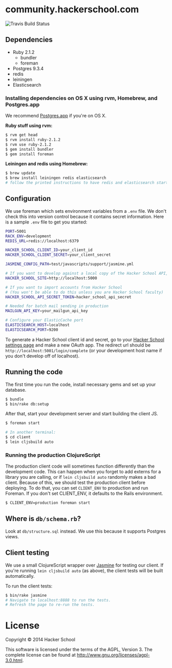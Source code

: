 # community.hackerschool.com

![Travis Build Status](https://travis-ci.org/hackerschool/community.svg?branch=master)

## Dependencies

- Ruby 2.1.2
  - bundler
  - foreman
- Postgres 9.3.4
- redis
- leiningen
- Elasticsearch

### Installing dependencies on OS X using rvm, Homebrew, and Postgres.app

We recommend [Postgres.app](http://postgresapp.com/) if you're on OS X.

**Ruby stuff using rvm:**

```sh
$ rvm get head
$ rvm install ruby-2.1.2
$ rvm use ruby-2.1.2
$ gem install bundler
$ gem install foreman
```

**Leiningen and redis using Homebrew:**

```sh
$ brew update
$ brew install leiningen redis elasticsearch
# follow the printed instructions to have redis and elasticsearch start automatically on boot
```

## Configuration

We use foreman which sets environment variables from a `.env` file. We don't
check this into version control because it contains secret information. Here is
a sample `.env` file to get you started:

```sh
PORT=5001
RACK_ENV=development
REDIS_URL=redis://localhost:6379

HACKER_SCHOOL_CLIENT_ID=your_client_id
HACKER_SCHOOL_CLIENT_SECRET=your_client_secret

JASMINE_CONFIG_PATH=test/javascripts/support/jasmine.yml

# If you want to develop against a local copy of the Hacker School API, add:
HACKER_SCHOOL_SITE=http://localhost:5000

# If you want to import accounts from Hacker School
# (You won't be able to do this unless you are Hacker School faculty)
HACKER_SCHOOL_API_SECRET_TOKEN=hacker_school_api_secret

# Needed for batch mail sending in production
MAILGUN_API_KEY=your_mailgun_api_key

# Configure your ElasticCache port
ELASTICSEARCH_HOST=localhost
ELASTICSEARCH_PORT=9200
```

To generate a Hacker School client id and secret, go to your [Hacker School settings page](https://www.hackerschool.com/settings) and make a new OAuth app. The redirect url should be `http://localhost:5001/login/complete` (or your development host name if you don't develop off of localhost).

## Running the code

The first time you run the code, install necessary gems and set up your database.

```sh
$ bundle
$ bin/rake db:setup
```

After that, start your development server and start building the client JS.

```sh
$ foreman start

# In another terminal:
$ cd client
$ lein cljsbuild auto
```

### Running the production ClojureScript

The production client code will sometimes function differently than the development code. This can happen when you forget to add externs for a library you are calling, or if `lein cljsbuild auto` randomly makes a bad client. Because of this, we should test the production client before deploying. To do that, you can set `CLIENT_ENV` to production and run Foreman. If you don't set CLIENT_ENV, it defaults to the Rails environment.

```sh
$ CLIENT_ENV=production foreman start
```

## Where is `db/schema.rb`?

Look at `db/structure.sql` instead. We use this because it supports Postgres views.

## Client testing

We use a small ClojureScript wrapper over [Jasmine](http://jasmine.github.io/2.0/introduction.html) for testing our client. If you're running `lein cljsbuild auto` (as above), the client tests will be built automatically.

To run the client tests:

```sh
$ bin/rake jasmine
# Navigate to localhost:8888 to run the tests.
# Refresh the page to re-run the tests.
```

# License

Copyright © 2014 Hacker School

This software is licensed under the terms of the AGPL, Version 3. The complete license can be found at http://www.gnu.org/licenses/agpl-3.0.html.
